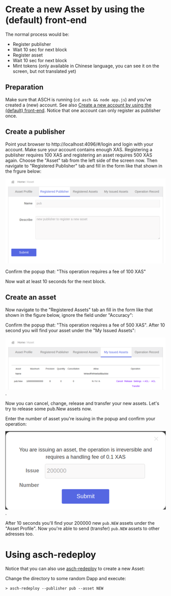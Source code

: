 # Create a new Asset by using the (default) front-end

The normal process would be:

- Register publisher
- Wait 10 sec for next block
- Register asset
- Wait 10 sec for next block
- Mint tokens (only available in Chinese language, you can see it on the screen, but not translated yet)

## Preparation
Make sure that ASCH is running (`cd asch && node app.js`) and you've created a (new) account. See also [Create a new account by using the (default) front-end](../create-account/en.md). Notice that one account can only register as publisher once.

## Create a publisher
Point yout browser to http://localhost:4096/#/login and login with your account. Make sure your account contains enough XAS. Registering a publisher requires 100 XAS and registering an asset requires 500 XAS again. Choose the "Asset" tab from the left side of the screen now. Then navigate to "Registered Publisher" tab and fill in the form like that shown in the frgure below:

![new publisher](./images/newpublisher.png)

Confirm the popup that: "This operation requires a fee of 100 XAS"

Now wait at least 10 seconds for the next block.

## Create an asset
Now navigate to the "Registered Assets" tab an fill in the form like that shown in the figure below, ignore the field under "Accuracy":

Confirm the popup that: "This operation requires a fee of 500 XAS". After 10 second you will find your asset under the "My Issued Assets":

![new asset](./images/issuedassets.png).

Now you can cancel, change, release and transfer your new assets. Let's try to release some pub.New assets now.

Enter the number of asset you're issuing in the popup and confirm your operation:

![issuing](./images/issuing.png).

After 10 seconds you'll find your 200000 new `pub.NEW` assets under the "Asset Profile". Now you're able to send (transfer) `pub.NEW` assets to other adresses too. 

# Using asch-redeploy
Notice that you can also use [asch-redeploy](https://github.com/AschPlatform/asch-redeploy) to create a new Asset:

Change the directory to some random Dapp and execute:

```
> asch-redeploy --publisher pub --asset NEW
```




